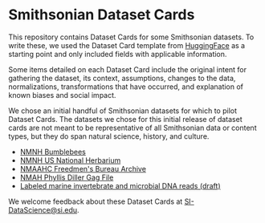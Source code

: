 # Smithsonian Dataset Cards

This repository contains Dataset Cards for some Smithsonian datasets. To write these, we used the Dataset Card template from [HuggingFace](https://github.com/huggingface/datasets/blob/main/templates/README_guide.md) as a starting point and only included fields with applicable information.

Some items detailed on each Dataset Card include the original intent for gathering the dataset, its context, assumptions, changes to the data, normalizations, transformations that have occurred, and explanation of known biases and social impact.

We chose an initial handful of Smithsonian datasets for which to pilot Dataset Cards. The datasets we chose for this initial release of dataset cards are not meant to be representative of all Smithsonian data or content types, but they do span natural science, history, and culture.

  - [NMNH Bumblebees](https://github.com/Smithsonian/dataset-cards/blob/main/NMNH-Bumblebees.md)
  - [NMNH US National Herbarium](https://github.com/Smithsonian/dataset-cards/blob/main/NMNH-US-National-Herbarium.md)
  - [NMAAHC Freedmen's Bureau Archive](https://github.com/Smithsonian/dataset-cards/blob/main/NMAAHC-Freedmens-Bureau-Digital-Collection.md)
  - [NMAH Phyllis Diller Gag File](https://github.com/Smithsonian/dataset-cards/blob/main/NMAH-Phyllis-Diller-gag-file.md)
  - [Labeled marine invertebrate and microbial DNA reads (draft)](https://github.com/Smithsonian/dataset-cards/blob/main/OCIO-marine-invertebrate-and-microbial-DNA-reads.md)


We welcome feedback about these Dataset Cards at SI-DataScience@si.edu.
